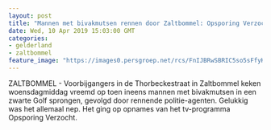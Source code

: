 ```yaml
---
layout: post
title: "Mannen met bivakmutsen rennen door Zaltbommel: Opsporing Verzocht maakt reconstructie van woningoverval"
date: Wed, 10 Apr 2019 15:03:00 GMT
categories: 
- gelderland 
- zaltbommel 
feature_image: "https://images0.persgroep.net/rcs/FnIJBRwSBRIC5so5sFfyKsEgnxE/diocontent/145246087/_fitwidth/400/?appId=21791a8992982cd8da851550a453bd7f&quality=0.7"
---
```


ZALTBOMMEL - Voorbijgangers in de Thorbeckestraat in Zaltbommel keken woensdagmiddag vreemd op toen ineens mannen met bivakmutsen in een zwarte Golf sprongen, gevolgd door rennende politie-agenten. Gelukkig was het allemaal nep. Het ging op opnames van het tv-programma Opsporing Verzocht.
